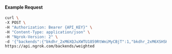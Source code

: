 <!-- Code generated for API Clients. DO NOT EDIT. -->

#### Example Request

```bash
curl \
-X POST \
-H "Authorization: Bearer {API_KEY}" \
-H "Content-Type: application/json" \
-H "Ngrok-Version: 2" \
-d '{"backends":{"bkdhr_2xM6XQJuXWTU1859RtWmiMyCBjT":1,"bkdhr_2xM6XSHSHWzdwlsHaGga4TjGS70":0},"description":"acme weighted","metadata":"{\"environment\": \"staging\"}"}' \
https://api.ngrok.com/backends/weighted
```
